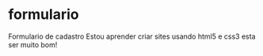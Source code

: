 # formulario
 Formulario de cadastro
Estou aprender criar sites usando html5 e css3 esta ser muito bom!